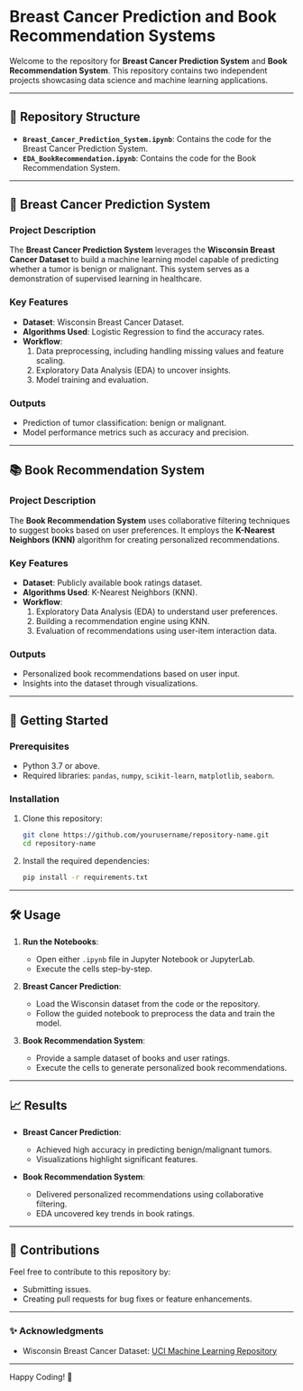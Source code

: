# Breast Cancer Prediction and Book Recommendation Systems

Welcome to the repository for **Breast Cancer Prediction System** and **Book Recommendation System**. This repository contains two independent projects showcasing data science and machine learning applications.

---

## 📂 Repository Structure

- **`Breast_Cancer_Prediction_System.ipynb`**: Contains the code for the Breast Cancer Prediction System.
- **`EDA_BookRecommendation.ipynb`**: Contains the code for the Book Recommendation System.

---

## 🧪 Breast Cancer Prediction System

### Project Description
The **Breast Cancer Prediction System** leverages the **Wisconsin Breast Cancer Dataset** to build a machine learning model capable of predicting whether a tumor is benign or malignant. This system serves as a demonstration of supervised learning in healthcare.

### Key Features
- **Dataset**: Wisconsin Breast Cancer Dataset.
- **Algorithms Used**: Logistic Regression to find the accuracy rates.
- **Workflow**:
  1. Data preprocessing, including handling missing values and feature scaling.
  2. Exploratory Data Analysis (EDA) to uncover insights.
  3. Model training and evaluation.

### Outputs
- Prediction of tumor classification: benign or malignant.
- Model performance metrics such as accuracy and precision.

---

## 📚 Book Recommendation System

### Project Description
The **Book Recommendation System** uses collaborative filtering techniques to suggest books based on user preferences. It employs the **K-Nearest Neighbors (KNN)** algorithm for creating personalized recommendations.

### Key Features
- **Dataset**: Publicly available book ratings dataset.
- **Algorithms Used**: K-Nearest Neighbors (KNN).
- **Workflow**:
  1. Exploratory Data Analysis (EDA) to understand user preferences.
  2. Building a recommendation engine using KNN.
  3. Evaluation of recommendations using user-item interaction data.

### Outputs
- Personalized book recommendations based on user input.
- Insights into the dataset through visualizations.

---

## 🚀 Getting Started

### Prerequisites
- Python 3.7 or above.
- Required libraries: `pandas`, `numpy`, `scikit-learn`, `matplotlib`, `seaborn`.

### Installation
1. Clone this repository:
   ```bash
   git clone https://github.com/yourusername/repository-name.git
   cd repository-name
   ```
2. Install the required dependencies:
   ```bash
   pip install -r requirements.txt
   ```

---

## 🛠 Usage

1. **Run the Notebooks**:
   - Open either `.ipynb` file in Jupyter Notebook or JupyterLab.
   - Execute the cells step-by-step.

2. **Breast Cancer Prediction**:
   - Load the Wisconsin dataset from the code or the repository.
   - Follow the guided notebook to preprocess the data and train the model.

3. **Book Recommendation System**:
   - Provide a sample dataset of books and user ratings.
   - Execute the cells to generate personalized book recommendations.

---

## 📈 Results

- **Breast Cancer Prediction**:
  - Achieved high accuracy in predicting benign/malignant tumors.
  - Visualizations highlight significant features.

- **Book Recommendation System**:
  - Delivered personalized recommendations using collaborative filtering.
  - EDA uncovered key trends in book ratings.

---

## 🤝 Contributions
Feel free to contribute to this repository by:
- Submitting issues.
- Creating pull requests for bug fixes or feature enhancements.

---

### ✨ Acknowledgments
- Wisconsin Breast Cancer Dataset: [UCI Machine Learning Repository](https://archive.ics.uci.edu/ml/datasets/Breast+Cancer+Wisconsin+%28Diagnostic%29)
 

---

Happy Coding! 🚀
